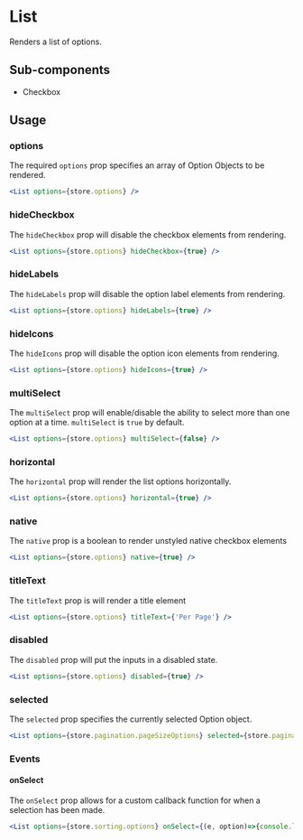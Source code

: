 # List

Renders a list of options.

## Sub-components
- Checkbox

## Usage

### options
The required `options` prop specifies an array of Option Objects to be rendered.

```jsx
<List options={store.options} />
```

### hideCheckbox
The `hideCheckbox` prop will disable the checkbox elements from rendering.

```jsx
<List options={store.options} hideCheckbox={true} />
```

### hideLabels
The `hideLabels` prop will disable the option label elements from rendering.

```jsx
<List options={store.options} hideLabels={true} />
```

### hideIcons
The `hideIcons` prop will disable the option icon elements from rendering.

```jsx
<List options={store.options} hideIcons={true} />
```

### multiSelect
The `multiSelect` prop will enable/disable the ability to select more than one option at a time. `multiSelect` is `true` by default.

```jsx
<List options={store.options} multiSelect={false} />
```

### horizontal
The `horizontal` prop will render the list options horizontally.

```jsx
<List options={store.options} horizontal={true} />
```

### native
The `native` prop is a boolean to render unstyled native checkbox elements

```jsx
<List options={store.options} native={true} />
```

### titleText
The `titleText` prop is will render a title element

```jsx
<List options={store.options} titleText={'Per Page'} />
```

### disabled
The `disabled` prop will put the inputs in a disabled state.

```jsx
<List options={store.options} disabled={true} />
```

### selected
The `selected` prop specifies the currently selected Option object. 

```jsx
<List options={store.pagination.pageSizeOptions} selected={store.pagination.pageSize} />
```

### Events

#### onSelect
The `onSelect` prop allows for a custom callback function for when a selection has been made.

```jsx
<List options={store.sorting.options} onSelect={(e, option)=>{console.log(e, option)}} />
```
